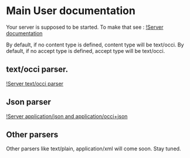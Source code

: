 # Main User documentation
Your server is supposed to be started.
To make that see : [!Server documentation](server.md)

By default, if no content type is defined, content type will be text/occi.
By default, if no accept type is defined, accept type will be text/occi.

## text/occi parser.

[!Server text/occi parser](usertextocci.md)

## Json parser

[!Server application/json and application/occi+json](userjson.md)

## Other parsers
Other parsers like text/plain, application/xml will come soon. Stay tuned.
